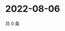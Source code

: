 # 2022-08-06

共 0 条

<!-- BEGIN WEIBO -->
<!-- 最后更新时间 Sat Aug 06 2022 14:19:36 GMT+0800 (China Standard Time) -->

<!-- END WEIBO -->
